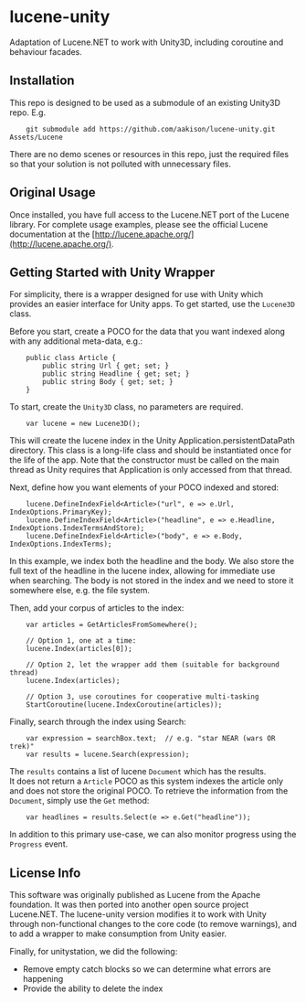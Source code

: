 # lucene-unity
Adaptation of Lucene.NET to work with Unity3D, including coroutine and behaviour facades.

## Installation
This repo is designed to be used as a submodule of an existing Unity3D repo.  E.g.

```
    git submodule add https://github.com/aakison/lucene-unity.git Assets/Lucene
```

There are no demo scenes or resources in this repo, just the required files so that your solution is not polluted with unnecessary files.

## Original Usage

Once installed, you have full access to the Lucene.NET port of the Lucene library.
For complete usage examples, please see the official Lucene documentation at the [http://lucene.apache.org/](http://lucene.apache.org/).

## Getting Started with Unity Wrapper

For simplicity, there is a wrapper designed for use with Unity which provides an easier interface for Unity apps.
To get started, use the `Lucene3D` class.

Before you start, create a POCO for the data that you want indexed along with any additional meta-data, e.g.:

```
    public class Article {
        public string Url { get; set; }
        public string Headline { get; set; }
        public string Body { get; set; }
    }
```

To start, create the `Unity3D` class, no parameters are required. 

```
    var lucene = new Lucene3D();
```

This will create the lucene index in the Unity Application.persistentDataPath directory.
This class is a long-life class and should be instantiated once for the life of the app.
Note that the constructor must be called on the main thread as Unity requires that Application is only accessed from that thread.

Next, define how you want elements of your POCO indexed and stored:

```
    lucene.DefineIndexField<Article>("url", e => e.Url, IndexOptions.PrimaryKey);
    lucene.DefineIndexField<Article>("headline", e => e.Headline, IndexOptions.IndexTermsAndStore);
    lucene.DefineIndexField<Article>("body", e => e.Body, IndexOptions.IndexTerms);
```

In this example, we index both the headline and the body. 
We also store the full text of the headline in the lucene index, allowing for immediate use when searching.
The body is not stored in the index and we need to store it somewhere else, e.g. the file system.

Then, add your corpus of articles to the index:

```
    var articles = GetArticlesFromSomewhere();

    // Option 1, one at a time:
    lucene.Index(articles[0]);

    // Option 2, let the wrapper add them (suitable for background thread)
    lucene.Index(articles);

    // Option 3, use coroutines for cooperative multi-tasking
    StartCoroutine(lucene.IndexCoroutine(articles));
```

Finally, search through the index using Search:

```
    var expression = searchBox.text;  // e.g. "star NEAR (wars OR trek)"
    var results = lucene.Search(expression);
```

The `results` contains a list of lucene `Document` which has the results.  
It does not return a `Article` POCO as this system indexes the article only and does not store the original POCO.
To retrieve the information from the `Document`, simply use the `Get` method:

```
    var headlines = results.Select(e => e.Get("headline"));
```

In addition to this primary use-case, we can also monitor progress using the `Progress` event.

## License Info

This software was originally published as Lucene from the Apache foundation. 
It was then ported into another open source project Lucene.NET. 
The lucene-unity version modifies it to work with Unity through non-functional 
changes to the core code (to remove warnings), and to add a wrapper to make 
consumption from Unity easier.

Finally, for unitystation, we did the following:
 - Remove empty catch blocks so we can determine what errors are happening
 - Provide the ability to delete the index